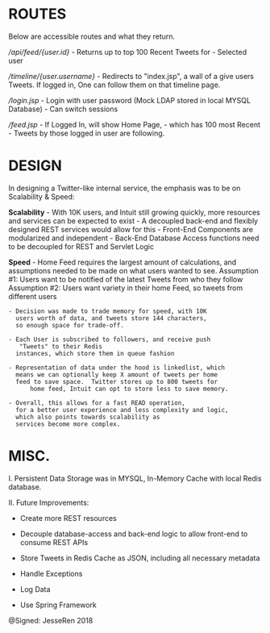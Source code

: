 # ROUTES
Below are accessible routes and what they return.

_/api/feed/{user.id}_         - Returns up to top 100 Recent Tweets for
													    - Selected user

_/timeline/{user.username}_   - Redirects to "index.jsp", a wall of
			    a give users Tweets. If logged in, One
			    can follow them on that timeline page.

_/login.jsp_ 		    - Login with user password
			    (Mock LDAP stored in local MYSQL Database)
			    - Can switch sessions

_/feed.jsp_		    - If Logged In, will show Home Page,
			    - which has 100 most Recent
			    - Tweets by those logged in user are following.


# DESIGN
In designing a Twitter-like internal service, the emphasis
was to be on Scalability & Speed:

**Scalability**
	- With 10K users, and Intuit still growing quickly,
	  more resources and services can be expected to exist
	- A decoupled back-end and flexibly designed
	  REST services would allow for this
	- Front-End Components are modularized and independent
	- Back-End Database Access functions need to be decoupled
	  for REST and Servlet Logic

**Speed**
	- Home Feed requires the largest amount of calculations,
	  and assumptions needed to be made on what users wanted to see.
		Assumption #1: Users want to be notified of the latest Tweets from who they follow
		Assumption #2: Users want variety in their home Feed, so tweets from different users

	- Decision was made to trade memory for speed, with 10K
	  users worth of data, and tweets store 144 characters,
	  so enough space for trade-off.  

	- Each User is subscribed to followers, and receive push
	   "Tweets" to their Redis
 	  instances, which store them in queue fashion

	- Representation of data under the hood is linkedlist, which
	  means we can optionally keep X amount of tweets per home
	  feed to save space.  Twitter stores up to 800 tweets for
          home feed, Intuit can opt to store less to save memory.

	- Overall, this allows for a fast READ operation,
	  for a better user experience and less complexity and logic,
	  which also points towards scalability as
	  services become more complex.

# MISC.
I. Persistent Data Storage was in MYSQL, In-Memory Cache with local Redis database.

II. Future Improvements:
- Create more REST resources
- Decouple database-access and back-end logic to allow front-end to consume REST APIs

- Store Tweets in Redis Cache as JSON, including all necessary metadata
- Handle Exceptions
- Log Data
- Use Spring Framework

@Signed:  JesseRen 2018
